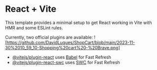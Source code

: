 # React + Vite

This template provides a minimal setup to get React working in Vite with HMR and some ESLint rules.

Currently, two official plugins are available:
![https://github.com/DavidLuques/ShopCart/blob/main/2023-11-30%2010_59_10-Shopping%20cart%20-%20Brave.png]
- [@vitejs/plugin-react](https://github.com/vitejs/vite-plugin-react/blob/main/packages/plugin-react/README.md) uses [Babel](https://babeljs.io/) for Fast Refresh
- [@vitejs/plugin-react-swc](https://github.com/vitejs/vite-plugin-react-swc) uses [SWC](https://swc.rs/) for Fast Refresh
